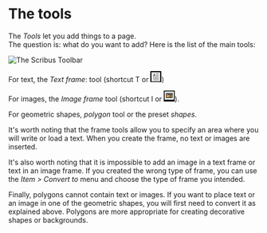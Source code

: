 # The tools

The _Tools_ let you add things to a page.  
The question is: what do you want to add? Here is the list of the main tools:

![The Scribus Toolbar](tools/toolbar-en.png)

For text, the _Text frame_: tool (shortcut T or ![](tools//tool-text.png))

For images, the _Image frame_ tool (shortcut I or ![](tools//tool-image.png)).

For geometric shapes, _polygon_ tool or the preset _shapes_.

It's worth noting that the frame tools allow you to specify an area where you will write or load a text. When you create the frame, no text or images are inserted.

It's also worth noting that it is impossible to add an image in a text frame or text in an image frame. If you created the wrong type of frame, you can use the _Item > Convert to_ menu and choose the type of frame you intended.

Finally, polygons cannot contain text or images. If you want to place text or an image in one of the geometric shapes, you will first need to convert it as explained above. Polygons are more appropriate for creating decorative shapes or backgrounds.
